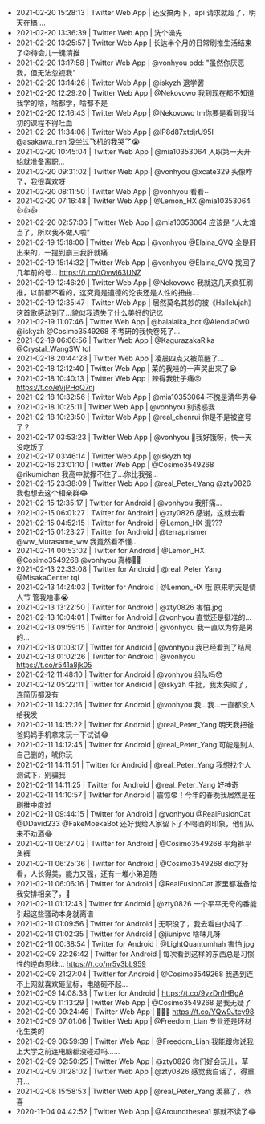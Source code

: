 * 2021-02-20 15:28:13 | Twitter Web App | 还没搞两下，api 请求就超了，明天在搞 ...
* 2021-02-20 13:36:39 | Twitter Web App | 洗个澡先
* 2021-02-20 13:25:57 | Twitter Web App | 长达半个月的日常刷推生活结束了😜待会儿一键清推
* 2021-02-20 13:17:58 | Twitter Web App | @vonhyou pdd: "虽然你厌恶我，但无法忽视我"
* 2021-02-20 13:14:26 | Twitter Web App | @iskyzh 退学罢
* 2021-02-20 12:29:20 | Twitter Web App | @Nekovowo 我到现在都不知道我学的啥，啥都学，啥都不是
* 2021-02-20 12:16:43 | Twitter Web App | @Nekovowo tm你要是看到我当初的课程不得吐血
* 2021-02-20 11:34:06 | Twitter Web App | @lP8d87xtdjrU95I @asakawa_ren 没坐过飞机的我哭了😭
* 2021-02-20 10:45:04 | Twitter Web App | @mia10353064 入职第一天开始就准备离职...
* 2021-02-20 09:31:02 | Twitter Web App | @vonhyou @xcate329 头像咋了，我很喜欢呀
* 2021-02-20 08:11:50 | Twitter Web App | @vonhyou 看看~
* 2021-02-20 07:16:48 | Twitter Web App | @Lemon_HX @mia10353064 👍👍👍
* 2021-02-20 02:57:06 | Twitter Web App | @mia10353064 应该是 ”人太难当了，所以我不做人啦“
* 2021-02-19 15:18:00 | Twitter Web App | @vonhyou @Elaina_QVQ 全是肝出来的，一提到崩三我肝就痛
* 2021-02-19 15:14:32 | Twitter Web App | @vonhyou @Elaina_QVQ 找回了几年前的号... https://t.co/tOvwl63UNZ
* 2021-02-19 12:46:29 | Twitter Web App | @Nekovowo 我就这几天疯狂刷推，以前都不看的，这究竟是道德的沦丧还是人性的扭曲...
* 2021-02-19 12:35:47 | Twitter Web App | 居然莫名其妙的被《Hallelujah》这首歌感动到了...貌似我遗失了什么美好的记忆
* 2021-02-19 11:07:46 | Twitter Web App | @balalaika_bot @Alendia0w0 @iskyzh @Cosimo3549268 不考研的我快卷死了...
* 2021-02-19 06:06:56 | Twitter Web App | @KagurazakaRika @Crystal_WangSW tql
* 2021-02-18 20:44:28 | Twitter Web App | 凌晨四点又被菜醒了...
* 2021-02-18 12:12:40 | Twitter Web App | 菜的我哇的一声哭出来了😭
* 2021-02-18 10:40:13 | Twitter Web App | 辣得我肚子痛😣 https://t.co/eVjPHqQ7nj
* 2021-02-18 10:32:56 | Twitter Web App | @mia10353064 不愧是清华男😂
* 2021-02-18 10:25:11 | Twitter Web App | @vonhyou 别诱惑我
* 2021-02-18 10:23:50 | Twitter Web App | @real_chenrui 你是不是被盗号了？
* 2021-02-17 03:53:23 | Twitter Web App | @vonhyou 🌿我好饿呀，快一天没吃饭了
* 2021-02-17 03:46:14 | Twitter Web App | @iskyzh tql
* 2021-02-16 23:01:10 | Twitter Web App | @Cosimo3549268 @rikumichan 我高中就撑不住了...你比我强...
* 2021-02-15 23:38:09 | Twitter Web App | @real_Peter_Yang @zty0826 我也想去这个相亲群😂
* 2021-02-15 12:35:17 | Twitter for Android | @vonhyou 我肝痛...
* 2021-02-15 06:01:27 | Twitter for Android | @zty0826 感谢，这就去看
* 2021-02-15 04:52:15 | Twitter for Android | @Lemon_HX 混???
* 2021-02-15 01:23:27 | Twitter for Android | @terraprismer @ww_Murasame_ww 我竟然看不懂...
* 2021-02-14 00:53:02 | Twitter for Android | @Lemon_HX @Cosimo3549268 @vonhyou 真棒👍🏻
* 2021-02-13 22:33:08 | Twitter for Android | @real_Peter_Yang @MisakaCenter tql
* 2021-02-13 14:24:03 | Twitter for Android | @Lemon_HX 哦 原来明天是情人节 管我啥事😭
* 2021-02-13 13:22:50 | Twitter for Android | @zty0826 害怕.jpg
* 2021-02-13 10:04:01 | Twitter for Android | @vonhyou 直觉还是挺准的...
* 2021-02-13 09:59:15 | Twitter for Android | @vonhyou 我一直以为你是男的...
* 2021-02-13 01:03:17 | Twitter for Android | @vonhyou 我已经看到了结局
* 2021-02-13 01:02:26 | Twitter for Android | @vonhyou https://t.co/r541a8jk05
* 2021-02-12 11:48:10 | Twitter for Android | @vonhyou 组队吗😳
* 2021-02-12 05:22:11 | Twitter for Android | @iskyzh 牛批，我太失败了，连简历都没有
* 2021-02-11 14:22:16 | Twitter for Android | @vonhyou 我...我...一直都没人给我发
* 2021-02-11 14:15:22 | Twitter for Android | @real_Peter_Yang 明天我把爸爸妈妈手机拿来玩一下试试😂
* 2021-02-11 14:12:45 | Twitter for Android | @real_Peter_Yang 可能是别人自己删的，唬你玩
* 2021-02-11 14:11:51 | Twitter for Android | @real_Peter_Yang 我想找个人测试下，别骗我
* 2021-02-11 14:11:25 | Twitter for Android | @real_Peter_Yang 好神奇
* 2021-02-11 14:10:57 | Twitter for Android | 震惊😨！今年的春晚我居然是在刷推中度过
* 2021-02-11 09:44:15 | Twitter for Android | @vonhyou @RealFusionCat @DDavid233 @FakeMoekaBot 还好我给人家留下了不喝酒的印象，他们从来不劝酒😂
* 2021-02-11 06:27:02 | Twitter for Android | @Cosimo3549268 平角裤平角裤
* 2021-02-11 06:25:36 | Twitter for Android | @Cosimo3549268 dio才好看，人长得美，能力又强，还有一堆小弟追随
* 2021-02-11 06:06:16 | Twitter for Android | @RealFusionCat 家里都准备给我安排相亲了，🌿
* 2021-02-11 01:12:43 | Twitter for Android | @zty0826 一个平平无奇的番能引起这些骚动本身就离谱
* 2021-02-11 01:09:56 | Twitter for Android | 无职没了，我去看白小纯了...
* 2021-02-11 01:02:35 | Twitter for Android | @jiunipvc 啥味儿呀
* 2021-02-11 00:38:54 | Twitter for Android | @LightQuantumhah 害怕.jpg
* 2021-02-09 22:26:42 | Twitter for Android | 每次看到这样的东西总是习惯性的逆向思维... https://t.co/nr5v3bL959
* 2021-02-09 21:27:04 | Twitter for Android | @Cosimo3549268 我遇到连不上网就喜欢砸鼠标，电脑砸不起...
* 2021-02-09 14:08:38 | Twitter for Android | https://t.co/9yzDn1HBgA
* 2021-02-09 11:13:29 | Twitter Web App | @Cosimo3549268 是我无疑了
* 2021-02-09 09:24:46 | Twitter Web App | 👋👋👋 https://t.co/YQw9Jtcy98
* 2021-02-09 07:01:06 | Twitter Web App | @Freedom_Lian 专业还是环材化生类的
* 2021-02-09 06:59:39 | Twitter Web App | @Freedom_Lian 我能跟你说我上大学之前连电脑都没碰过吗......
* 2021-02-09 02:50:25 | Twitter Web App | @zty0826 你们好会玩儿，草
* 2021-02-09 01:28:02 | Twitter Web App | @zty0826 感觉我白话了，得重开...
* 2021-02-08 15:58:53 | Twitter Web App | @real_Peter_Yang 羡慕了，恭喜
* 2020-11-04 04:42:52 | Twitter Web App | @Aroundthesea1 那就不读了😂